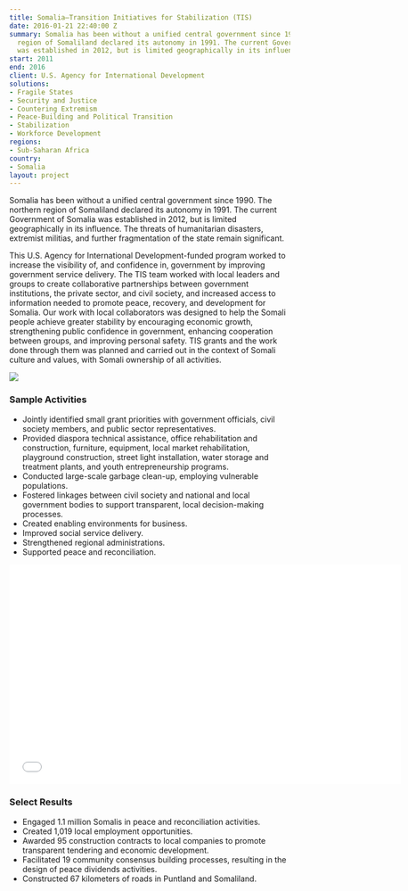 ```yaml
---
title: Somalia—Transition Initiatives for Stabilization (TIS)
date: 2016-01-21 22:40:00 Z
summary: Somalia has been without a unified central government since 1990. The northern
  region of Somaliland declared its autonomy in 1991. The current Government of Somalia
  was established in 2012, but is limited geographically in its influence.
start: 2011
end: 2016
client: U.S. Agency for International Development
solutions:
- Fragile States
- Security and Justice
- Countering Extremism
- Peace-Building and Political Transition
- Stabilization
- Workforce Development
regions:
- Sub-Saharan Africa
country:
- Somalia
layout: project
---
```


Somalia has been without a unified central government since 1990. The northern region of Somaliland declared its autonomy in 1991. The current Government of Somalia was established in 2012, but is limited geographically in its influence. The threats of humanitarian disasters, extremist militias, and further fragmentation of the state remain significant.

This U.S. Agency for International Development-funded program worked to increase the visibility of, and confidence in, government by improving government service delivery. The TIS team worked with local leaders and groups to create collaborative partnerships between government institutions, the private sector, and civil society, and increased access to information needed to promote peace, recovery, and development for Somalia. Our work with local collaborators was designed to help the Somali people achieve greater stability by encouraging economic growth, strengthening public confidence in government, enhancing cooperation between groups, and improving personal safety. TIS grants and the work done through them was planned and carried out in the context of Somali culture and values, with Somali ownership of all activities.

![][1]

###  Sample Activities

* Jointly identified small grant priorities with government officials, civil society members, and public sector representatives.
* Provided diaspora technical assistance, office rehabilitation and construction, furniture, equipment, local market rehabilitation, playground construction, street light installation, water storage and treatment plants, and youth entrepreneurship programs.
* Conducted large-scale garbage clean-up, employing vulnerable populations.
* Fostered linkages between civil society and national and local government bodies to support transparent, local decision-making processes.
* Created enabling environments for business.
* Improved social service delivery.
* Strengthened regional administrations.
* Supported peace and reconciliation.

<iframe allowfullscreen="" frameborder="0" height="394" mozallowfullscreen="" src="//player.vimeo.com/video/104423899" webkitallowfullscreen="" width="703"></iframe>

###  Select Results

* Engaged 1.1 million Somalis in peace and reconciliation activities.
* Created 1,019 local employment opportunities.
* Awarded 95 construction contracts to local companies to promote transparent tendering and economic development.
* Facilitated 19 community consensus building processes, resulting in the design of peace dividends activities.
* Constructed 67 kilometers of roads in Puntland and Somaliland.


[1]: https://assetify-dai.com/projects/TISSomfish.jpg
